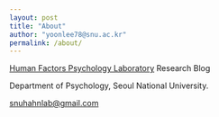 ```yaml
---
layout: post
title: "About"
author: "yoonlee78@snu.ac.kr"
permalink: /about/
---
```


[Human Factors Psychology Laboratory](http://hfpsych.snu.ac.kr) Research Blog

Department of Psychology, Seoul National University.

snuhahnlab@gmail.com

